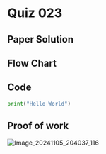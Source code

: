# Quiz 023

## Paper Solution

## Flow Chart
## Code
```.py
print("Hello World")
```
## Proof of work
![Image_20241105_204037_116](https://github.com/user-attachments/assets/30ea18c5-5b00-43f4-9a20-fd94fd41a6ba)
